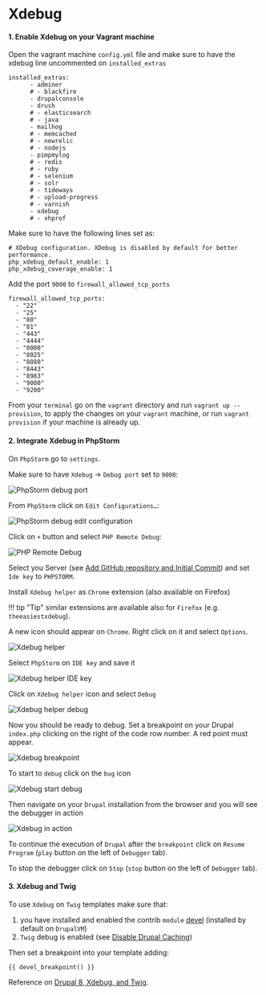 # Xdebug

#### 1. Enable Xdebug on your Vagrant machine

Open the vagrant machine `config.yml` file and make sure to have the xdebug line uncommented on `installed_extras`

    installed_extras:
          - adminer
          # - blackfire
          - drupalconsole
          - drush
          # - elasticsearch
          # - java
          - mailhog
          # - memcached
          # - newrelic
          # - nodejs
          - pimpmylog
          # - redis
          # - ruby
          # - selenium
          # - solr
          # - tideways
          # - upload-progress
          # - varnish
          - xdebug
          # - xhprof

Make sure to have the following lines set as:

    # XDebug configuration. XDebug is disabled by default for better performance.
    php_xdebug_default_enable: 1
    php_xdebug_coverage_enable: 1
    
Add the port `9000` to `firewall_allowed_tcp_ports`

    firewall_allowed_tcp_ports:
      - "22"
      - "25"
      - "80"
      - "81"
      - "443"
      - "4444"
      - "8000"
      - "8025"
      - "8080"
      - "8443"
      - "8983"
      - "9000"
      - "9200"
      
From your `terminal` go on the `vagrant` directory and run `vagrant up --provision`, to apply the changes on your `vagrant` machine, or run `vagrant provision` if your machine is already up.

#### 2. Integrate Xdebug in PhpStorm

On `PhpStorm` go to `settings`.

Make sure to have `Xdebug` -> `Debug port` set to `9000`:

![PhpStorm debug port](../img/drupal/phpstorm_21.png "PhpStorm debug port")

From `PhpStorm` click on `Edit Configurations…`:

![PhpStorm debug edit configuration](../img/drupal/phpstorm_22.png "PhpStorm debug edit configuration")

Click on `+` button and select `PHP Remote Debug`:

![PHP Remote Debug](../img/drupal/phpstorm_23.png "PHP Remote Debug")

Select you Server (see [Add GitHub repository and Initial Commit](drupal_vm_phpstorm.md#2-integrate-vagrant)) and set `Ide key` to `PHPSTORM`.

Install `Xdebug helper` as `Chrome` extension (also available on Firefox)

!!! tip "Tip"
    similar extensions are available also for `Firefox` (e.g. `theeasiestxdebug`).

A new icon should appear on `Chrome`. Right click on it and select `Options`.

![Xdebug helper](../img/drupal/phpstorm_24.png "Xdebug helper")

Select `PhpStorm` on `IDE key` and save it

![Xdebug helper IDE key](../img/drupal/phpstorm_25.png "Xdebug helper IDE key")

Click on `Xdebug helper` icon and select `Debug`

![Xdebug helper debug](../img/drupal/phpstorm_26.png "Xdebug helper debug")

Now you should be ready to debug. Set a breakpoint on your Drupal `index.php` clicking on the right of the code row number. A red point must appear.

![Xdebug breakpoint](../img/drupal/phpstorm_27.png "Xdebug helper breakpoint")

To start to `debug` click on the `bug` icon

![Xdebug start debug](../img/drupal/phpstorm_28.png "Xdebug stert debug")

Then navigate on your `Drupal` installation from the browser and you will see the debugger in action

![Xdebug in action](../img/drupal/phpstorm_29.png "Xdebug in action")

To continue the execution of `Drupal` after the `breakpoint` click on `Resume Program` (`play` button on the left of `Debugger` tab).

To stop the debugger click on `Stop` (`stop` button on the left of `Debugger` tab).

#### 3. Xdebug and Twig

To use `Xdebug` on `Twig` templates make sure that:

1. you have installed and enabled the contrib `module` [devel](https://www.drupal.org/project/devel) (installed by default on `DrupalVM`)
2. `Twig` debug is enabled (see [Disable Drupal Caching](drupal_basic_configuration.md#4-disable-drupal-caching))

Then set a breakpoint into your template adding:

    {{ devel_breakpoint() }}

Reference on [Drupal 8, Xdebug, and Twig](https://www.chapterthree.com/blog/drupal-8-xdebug-and-twig-an-update).